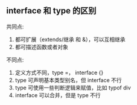 ## interface 和 type 的区别

共同点:

1. 都可扩展（extends/继承 和 &），可以互相继承
2. 都可描述函数或者对象

不同点:

1. 定义方式不同，type =， interface {}
2. type 可声明基本类型别名，但 interface 不行
3. type 可使用一些判断逻辑来赋值，比如 typof div
4. interface 可以合并，但是 type 不行
